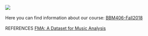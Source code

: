 ![](https://cdn-images-1.medium.com/max/1000/1*lOJDogG6nxor0rYmi5rffw.png)<br><br>
Here you can find information about our course: [BBM406-Fall2018](https://web.cs.hacettepe.edu.tr/~aykut/classes/fall2018/bbm406/) <br><br>
REFERENCES
[FMA: A Dataset for Music Analysis](https://arxiv.org/abs/1612.01840)
